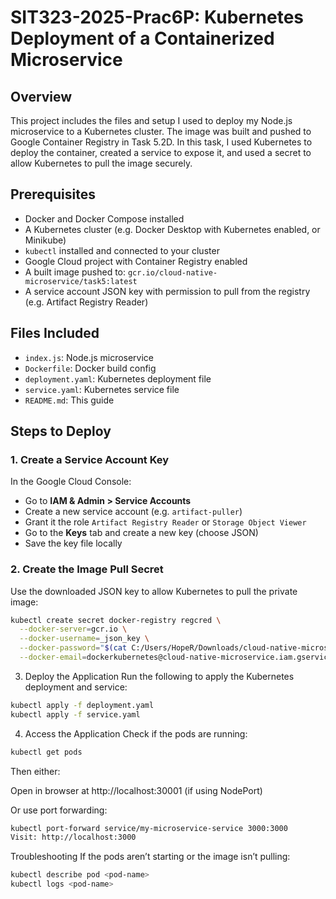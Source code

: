 # SIT323-2025-Prac6P: Kubernetes Deployment of a Containerized Microservice

## Overview

This project includes the files and setup I used to deploy my Node.js microservice to a Kubernetes cluster. The image was built and pushed to Google Container Registry in Task 5.2D. In this task, I used Kubernetes to deploy the container, created a service to expose it, and used a secret to allow Kubernetes to pull the image securely.

## Prerequisites

- Docker and Docker Compose installed
- A Kubernetes cluster (e.g. Docker Desktop with Kubernetes enabled, or Minikube)
- `kubectl` installed and connected to your cluster
- Google Cloud project with Container Registry enabled
- A built image pushed to: `gcr.io/cloud-native-microservice/task5:latest`
- A service account JSON key with permission to pull from the registry (e.g. Artifact Registry Reader)

## Files Included

- `index.js`: Node.js microservice
- `Dockerfile`: Docker build config
- `deployment.yaml`: Kubernetes deployment file
- `service.yaml`: Kubernetes service file
- `README.md`: This guide

## Steps to Deploy

### 1. Create a Service Account Key

In the Google Cloud Console:

- Go to **IAM & Admin > Service Accounts**
- Create a new service account (e.g. `artifact-puller`)
- Grant it the role `Artifact Registry Reader` or `Storage Object Viewer`
- Go to the **Keys** tab and create a new key (choose JSON)
- Save the key file locally

### 2. Create the Image Pull Secret

Use the downloaded JSON key to allow Kubernetes to pull the private image:

```bash
kubectl create secret docker-registry regcred \
  --docker-server=gcr.io \
  --docker-username=_json_key \
  --docker-password="$(cat C:/Users/HopeR/Downloads/cloud-native-microservice-e51e3465c16d.json)" \
  --docker-email=dockerkubernetes@cloud-native-microservice.iam.gserviceaccount.co
```

3. Deploy the Application
   Run the following to apply the Kubernetes deployment and service:

```bash
kubectl apply -f deployment.yaml
kubectl apply -f service.yaml
```

4. Access the Application
   Check if the pods are running:

```bash
kubectl get pods
```

Then either:

Open in browser at http://localhost:30001 (if using NodePort)

Or use port forwarding:

```bash
kubectl port-forward service/my-microservice-service 3000:3000
Visit: http://localhost:3000
```

Troubleshooting
If the pods aren’t starting or the image isn’t pulling:

```bash
kubectl describe pod <pod-name>
kubectl logs <pod-name>
```
